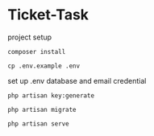 # Ticket-Task

project setup

    composer install
    
    cp .env.example .env

set up .env database and email credential

    php artisan key:generate

    php artisan migrate

    php artisan serve
